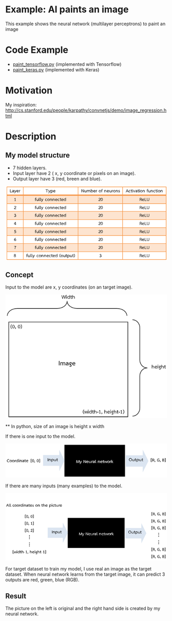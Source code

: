 # Example: AI paints an image

This example shows the neural network (multilayer perceptrons) to paint an image

# Code Example

* [paint_tensorflow.py](paint_tensorflow.py) (implemented with Tensorflow)
* [paint_keras.py](paint_keras.py) (implemented with Keras)

# Motivation

My inspiration: http://cs.stanford.edu/people/karpathy/convnetjs/demo/image_regression.html


# Description


## My model structure 

* 7 hidden layers.
* Input layer have 2 ( x, y coordinate or pixels on an image).
* Output layer have 3 (red, breen and blue).

![AI architec](images/AI_Paint_architec.png)


## Concept

Input to the model are x, y coordinates (on an target image).

![AI architec](images/Input_Paint.png)

** In python, size of an image is height x width

      
If there is one input to the model.

![My_network_paint](images/My_network_paint1.png)

    
If there are many inputs (many examples) to the model.

![My_network_paint](images/My_network_paint2.png)

For target dataset to train my model, I use real an image as the target dataset. When neural network learns from the target image, it can predict 3 outputs are red, green, blue (RGB).


## Result

The picture on the left is original and the right hand side is created by my neural network.


